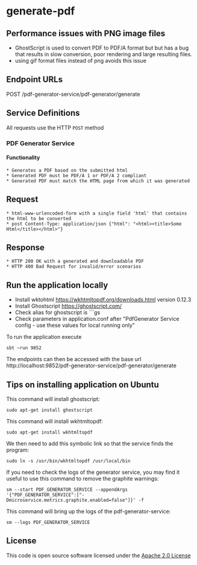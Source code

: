 # generate-pdf

## Performance issues with PNG image files

* GhostScript is used to convert PDF to PDF/A format but but has a bug that results in slow conversion, poor rendering and large resulting files.
* using gif format files instead of png avoids this issue

## Endpoint URLs

POST /pdf-generator-service/pdf-generator/generate

## Service Definitions    

All requests use the HTTP `POST` method  

### PDF Generator Service

#### Functionality

	* Generates a PDF based on the submitted html
	* Generated PDF must be PDF/A 1 or PDF/A 2 compliant
	* Generated PDF must match the HTML page from which it was generated

## Request
	* html-www-urlencoded-form with a single field 'html' that contains the html to be converted
	* post Content-Type: application/json {"html": "<html><title>Some Html</title></html>"}

## Response
	* HTTP 200 OK with a generated and downloadable PDF
	* HTTP 400 Bad Request for invalid/error scenarios

## Run the application locally

* Install wktohtml https://wkhtmltopdf.org/downloads.html version 0.12.3
* Install Ghostscript https://ghostscript.com/
* Check alias for ghostscript is ```gs
* Check parameters in application.conf after "PdfGenerator Service config - use these values for local running only"

To run the application execute

```
sbt ~run 9852
```

The endpoints can then be accessed with the base url http://localhost:9852/pdf-generator-service/pdf-generator/generate

## Tips on installing application on Ubuntu

This command will install ghostscript:
```
sudo apt-get install ghostscript
```
This command will install wkhtmltopdf:
```
sudo apt-get install wkhtmltopdf
```
We then need to add this symbolic link so that the service finds the program:
```
sudo ln -s /usr/bin/wkhtmltopdf /usr/local/bin
```
If you need to check the logs of the generator service, you may find it useful to use this command to remove the graphite warnings:

```
sm --start PDF_GENERATOR_SERVICE --appendArgs '{"PDF_GENERATOR_SERVICE":["-Dmicroservice.metrics.graphite.enabled=false"]}' -f
```
This command will bring up the logs of the pdf-generator-service:
```
sm --logs PDF_GENERATOR_SERVICE
```

## License    

This code is open source software licensed under the [Apache 2.0 License]("http://www.apache.org/licenses/LICENSE-2.0.html")
